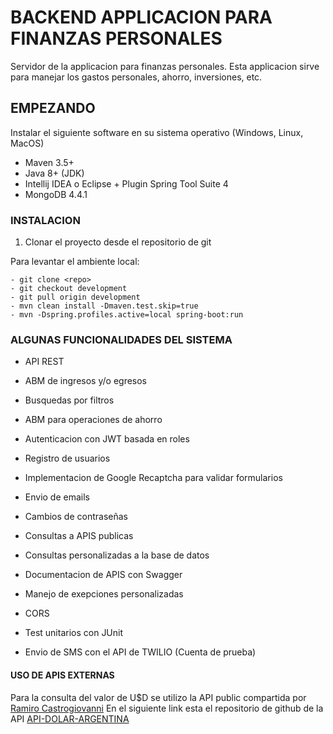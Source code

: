 # BACKEND APPLICACION PARA FINANZAS PERSONALES

Servidor de la applicacion para finanzas personales. Esta applicacion sirve para manejar los gastos
personales, ahorro, inversiones, etc.

## EMPEZANDO
Instalar el siguiente software en su sistema operativo (Windows, Linux, MacOS)
* Maven 3.5+
* Java 8+ (JDK)
* Intellij IDEA o Eclipse + Plugin Spring Tool Suite 4
* MongoDB 4.4.1

### INSTALACION 
1. Clonar el proyecto desde el repositorio de git 
   
Para levantar el ambiente local:

	- git clone <repo> 
	- git checkout development 
	- git pull origin development 
	- mvn clean install -Dmaven.test.skip=true  
	- mvn -Dspring.profiles.active=local spring-boot:run
	
### ALGUNAS FUNCIONALIDADES DEL SISTEMA
* API REST

* ABM de ingresos y/o egresos
* Busquedas por filtros
* ABM para operaciones de ahorro
* Autenticacion con JWT basada en roles
* Registro de usuarios
* Implementacion de Google Recaptcha para validar formularios
* Envio de emails 
* Cambios de contraseñas
* Consultas a APIS publicas
* Consultas personalizadas a la base de datos
* Documentacion de APIS con Swagger
* Manejo de exepciones personalizadas
* CORS
* Test unitarios con JUnit
* Envio de SMS con el API de TWILIO (Cuenta de prueba)

#### USO DE APIS EXTERNAS
Para la consulta del valor de U$D se utilizo la API public compartida por [Ramiro Castrogiovanni](https://github.com/Castrogiovanni20)
En el siguiente link esta el repositorio de github de la API [API-DOLAR-ARGENTINA](https://github.com/Castrogiovanni20/api-dolar-argentina)
